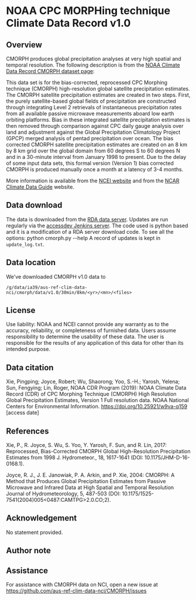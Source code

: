 # NOAA CPC MORPHing technique Climate Data Record v1.0

## Overview
CMORPH produces global precipitation analyses at very high spatial and temporal resolution. 
The following description is from the [NOAA Climate Data Record CMORPH dataset page](https://www.ncei.noaa.gov/access/metadata/landing-page/bin/iso?id=gov.noaa.ncdc:C00948):

This data set is for the bias-corrected, reprocessed CPC Morphing technique (CMORPH) high-resolution global satellite precipitation estimates. The CMORPH satellite precipitation estimates are created in two steps. First, the purely satellite-based global fields of precipitation are constructed through integrating Level 2 retrievals of instantaneous precipitation rates from all available passive microwave measurements aboard low earth orbiting platforms. Bias in these integrated satellite precipitation estimates is then removed through comparison against CPC daily gauge analysis over land and adjustment against the Global Precipitation Climatology Project (GPCP) merged analysis of pentad precipitation over ocean. 
The bias corrected CMORPH satellite precipitation estimates are created on an 8 km by 8 km grid over the global domain from 60 degrees S to 60 degrees N and in a 30-minute interval from January 1998 to present. Due to the delay of some input data sets, this formal version (Version 1) bias corrected CMORPH is produced manually once a month at a latency of 3-4 months. 

More information is available from the [NCEI website](https://www.ncei.noaa.gov/products/climate-data-records/precipitation-cmorph) and from the [NCAR Climate Data Guide](https://climatedataguide.ucar.edu/climate-data/cmorph-cpc-morphing-technique-high-resolution-precipitation-60s-60n) website.

## Data download

The data is downloaded from the [RDA data server](https://rda.ucar.edu/data/ds502.2/). 
Updates are run regularly via the [accessdev Jenkins server](https://accessdev.nci.org.au/jenkins/job/aus-ref-clim-data-nci/job/CMORPH/). 
The code used is python based and it is a modification of a RDA server download code. 
To see all the options:
    python cmorph.py --help
A record of updates is kept in `update_log.txt`.

## Data location

We've downloaded CMORPH v1.0 data to

```
/g/data/ia39/aus-ref-clim-data-nci/cmorph/data/v1.0/30min/8km/<yr>/<mn>/<files>
```

## License

Use liability: NOAA and NCEI cannot provide any warranty as to the accuracy, reliability, or completeness of furnished data. Users assume responsibility to determine the usability of these data. The user is responsible for the results of any application of this data for other than its intended purpose.

## Data citation

Xie, Pingping; Joyce, Robert; Wu, Shaorong; Yoo, S.-H.; Yarosh, Yelena; Sun, Fengying; Lin, Roger, NOAA CDR Program (2019): NOAA Climate Data Record (CDR) of CPC Morphing Technique (CMORPH) High Resolution Global Precipitation Estimates, Version 1 Full resolution data. NOAA National Centers for Environmental Information. https://doi.org/10.25921/w9va-q159 [access date]

  
## References

Xie, P., R. Joyce, S. Wu, S. Yoo, Y. Yarosh, F. Sun, and R. Lin, 2017: Reprocessed, Bias-Corrected CMORPH Global High-Resolution Precipitation Estimates from 1998 J. Hydrometeor., 18, 1617-1641 (DOI: 10.1175/JHM-D-16-0168.1).

Joyce, R. J., J. E. Janowiak, P. A. Arkin, and P. Xie, 2004: CMORPH: A Method that Produces Global Precipitation Estimates from Passive Microwave and Infrared Data at High Spatial and Temporal Resolution Journal of Hydrometeorology, 5, 487-503 (DOI: 10.1175/1525-7541(2004)005<0487:CAMTPG>2.0.CO;2).

## Acknowledgement

No statement provided.

## Author note


## Assistance

For assistance with CMORPH data on NCI, open a new issue at https://github.com/aus-ref-clim-data-nci/CMORPH/issues

